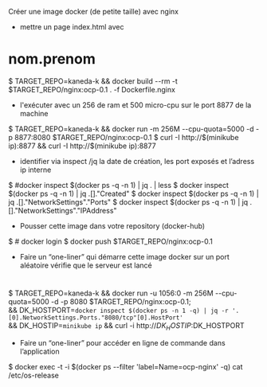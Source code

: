 
Créer une image docker (de petite taille) avec nginx
 - mettre un page index.html avec 
  <html><head><title>Bonjour !</title></head><body><h1>nom.prenom</h1></body></html>
  
 $ TARGET_REPO=kaneda-k && docker build --rm -t $TARGET_REPO/nginx:ocp-0.1 . -f Dockerfile.nginx
 
 - l'exécuter avec un 256 de ram et 500 micro-cpu sur le port 8877 de la machine
 
 $ TARGET_REPO=kaneda-k &&  docker run -m 256M --cpu-quota=5000 -d -p 8877:8080 $TARGET_REPO/nginx:ocp-0.1
 $ curl -I http://$(minikube ip):8877 && curl -I http://$(minikube ip):8877
 
 - identifier via inspect /jq la date de création, les port exposés et l’adress ip interne
 
 $ #docker inspect $(docker ps -q -n 1) | jq . | less
 $ docker inspect $(docker ps -q -n 1) | jq .[]."Created"
 $ docker inspect $(docker ps -q -n 1) | jq .[]."NetworkSettings"."Ports"
 $ docker inspect $(docker ps -q -n 1) | jq .[]."NetworkSettings"."IPAddress"
 
 - Pousser cette image dans votre repository (docker-hub)

 $ # docker login
 $ docker push $TARGET_REPO/nginx:ocp-0.1
 
 - Faire un “one-liner” qui démarre cette image docker sur un port aléatoire vérifie que le serveur est lancé
 
 # 
 $ TARGET_REPO=kaneda-k &&  docker run -u 1056:0 -m 256M --cpu-quota=5000 -d -p 8080 $TARGET_REPO/nginx:ocp-0.1; \
   && DK_HOSTPORT=`docker inspect $(docker ps -n 1 -q) | jq -r '.[0].NetworkSettings.Ports."8080/tcp"[0].HostPort'` \
   && DK_HOSTIP=`minikube ip` && curl -i http://$DK_HOSTIP:$DK_HOSTPORT
 
 - Faire un “one-liner” pour accéder en ligne de commande dans l’application

 $ docker exec -t -i $(docker ps --filter 'label=Name=ocp-nginx' -q) cat /etc/os-release

